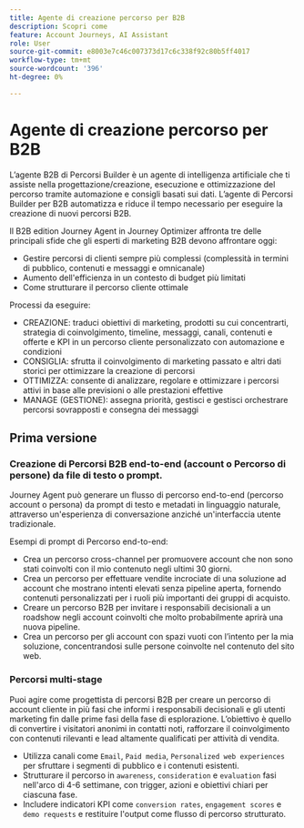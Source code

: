 ```yaml
---
title: Agente di creazione percorso per B2B
description: Scopri come
feature: Account Journeys, AI Assistant
role: User
source-git-commit: e8003e7c46c007373d17c6c338f92c80b5ff4017
workflow-type: tm+mt
source-wordcount: '396'
ht-degree: 0%

---
```


# Agente di creazione percorso per B2B

L’agente B2B di Percorsi Builder è un agente di intelligenza artificiale che ti assiste nella progettazione/creazione, esecuzione e ottimizzazione del percorso tramite automazione e consigli basati sui dati. L’agente di Percorsi Builder per B2B automatizza e riduce il tempo necessario per eseguire la creazione di nuovi percorsi B2B.

Il B2B edition Journey Agent in Journey Optimizer affronta tre delle principali sfide che gli esperti di marketing B2B devono affrontare oggi:

* Gestire percorsi di clienti sempre più complessi (complessità in termini di pubblico, contenuti e messaggi e omnicanale)
* Aumento dell&#39;efficienza in un contesto di budget più limitati
* Come strutturare il percorso cliente ottimale

Processi da eseguire:

* CREAZIONE: traduci obiettivi di marketing, prodotti su cui concentrarti, strategia di coinvolgimento, timeline, messaggi, canali, contenuti e offerte e KPI in un percorso cliente personalizzato con automazione e condizioni
* CONSIGLIA: sfrutta il coinvolgimento di marketing passato e altri dati storici per ottimizzare la creazione di percorsi
* OTTIMIZZA: consente di analizzare, regolare e ottimizzare i percorsi attivi in base alle previsioni o alle prestazioni effettive
* MANAGE (GESTIONE): assegna priorità, gestisci e gestisci orchestrare percorsi sovrapposti e consegna dei messaggi

## Prima versione

### Creazione di Percorsi B2B end-to-end (account o Percorso di persone) da file di testo o prompt.

Journey Agent può generare un flusso di percorso end-to-end (percorso account o persona) da prompt di testo e metadati in linguaggio naturale, attraverso un&#39;esperienza di conversazione anziché un&#39;interfaccia utente tradizionale.

Esempi di prompt di Percorso end-to-end:

* Crea un percorso cross-channel per promuovere account che non sono stati coinvolti con il mio contenuto negli ultimi 30 giorni.
* Crea un percorso per effettuare vendite incrociate di una soluzione ad account che mostrano intenti elevati senza pipeline aperta, fornendo contenuti personalizzati per i ruoli più importanti dei gruppi di acquisto.
* Creare un percorso B2B per invitare i responsabili decisionali a un roadshow negli account coinvolti che molto probabilmente aprirà una nuova pipeline.
* Crea un percorso per gli account con spazi vuoti con l’intento per la mia soluzione, concentrandosi sulle persone coinvolte nel contenuto del sito web.

### Percorsi multi-stage

Puoi agire come progettista di percorsi B2B per creare un percorso di account cliente in più fasi che informi i responsabili decisionali e gli utenti marketing fin dalle prime fasi della fase di esplorazione.
L’obiettivo è quello di convertire i visitatori anonimi in contatti noti, rafforzare il coinvolgimento con contenuti rilevanti e lead altamente qualificati per attività di vendita.

* Utilizza canali come `Email`, `Paid media`, `Personalized web experiences` per sfruttare i segmenti di pubblico e i contenuti esistenti.
* Strutturare il percorso in `awareness`, `consideration` e `evaluation` fasi nell&#39;arco di 4-6 settimane, con trigger, azioni e obiettivi chiari per ciascuna fase.
* Includere indicatori KPI come `conversion rates`, `engagement scores` e `demo requests` e restituire l&#39;output come flusso di percorso strutturato.

